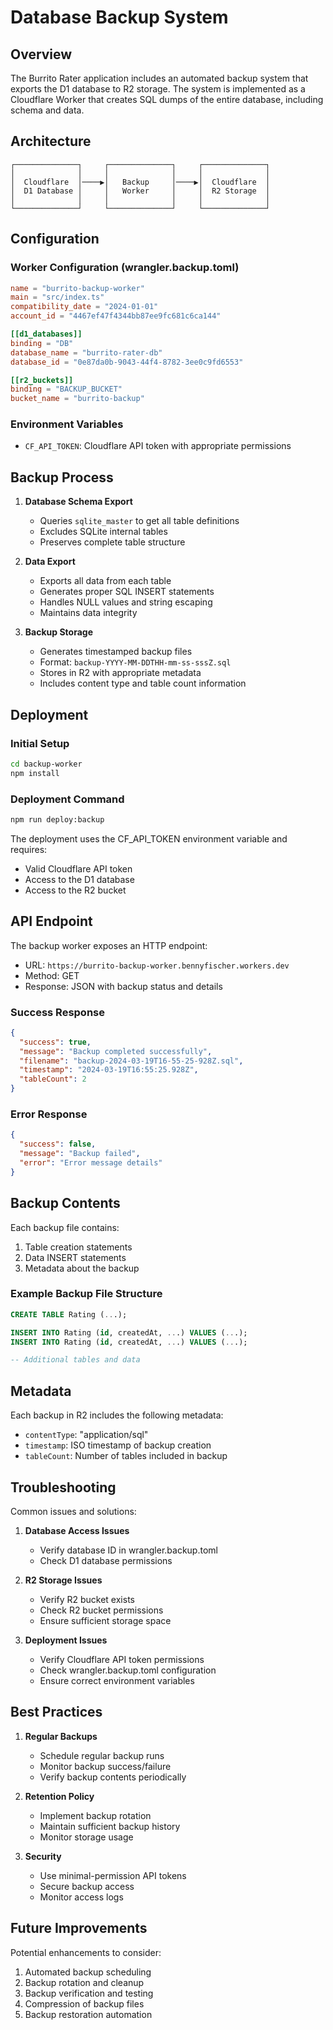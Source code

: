 # Database Backup System

## Overview

The Burrito Rater application includes an automated backup system that exports the D1 database to R2 storage. The system is implemented as a Cloudflare Worker that creates SQL dumps of the entire database, including schema and data.

## Architecture

```
┌──────────────┐     ┌──────────────┐     ┌──────────────┐
│              │     │              │     │              │
│  Cloudflare  │────▶│   Backup     │────▶│  Cloudflare  │
│  D1 Database │     │   Worker     │     │  R2 Storage  │
│              │     │              │     │              │
└──────────────┘     └──────────────┘     └──────────────┘
```

## Configuration

### Worker Configuration (wrangler.backup.toml)
```toml
name = "burrito-backup-worker"
main = "src/index.ts"
compatibility_date = "2024-01-01"
account_id = "4467ef47f4344bb87ee9fc681c6ca144"

[[d1_databases]]
binding = "DB"
database_name = "burrito-rater-db"
database_id = "0e87da0b-9043-44f4-8782-3ee0c9fd6553"

[[r2_buckets]]
binding = "BACKUP_BUCKET"
bucket_name = "burrito-backup"
```

### Environment Variables
- `CF_API_TOKEN`: Cloudflare API token with appropriate permissions

## Backup Process

1. **Database Schema Export**
   - Queries `sqlite_master` to get all table definitions
   - Excludes SQLite internal tables
   - Preserves complete table structure

2. **Data Export**
   - Exports all data from each table
   - Generates proper SQL INSERT statements
   - Handles NULL values and string escaping
   - Maintains data integrity

3. **Backup Storage**
   - Generates timestamped backup files
   - Format: `backup-YYYY-MM-DDTHH-mm-ss-sssZ.sql`
   - Stores in R2 with appropriate metadata
   - Includes content type and table count information

## Deployment

### Initial Setup
```bash
cd backup-worker
npm install
```

### Deployment Command
```bash
npm run deploy:backup
```

The deployment uses the CF_API_TOKEN environment variable and requires:
- Valid Cloudflare API token
- Access to the D1 database
- Access to the R2 bucket

## API Endpoint

The backup worker exposes an HTTP endpoint:
- URL: `https://burrito-backup-worker.bennyfischer.workers.dev`
- Method: GET
- Response: JSON with backup status and details

### Success Response
```json
{
  "success": true,
  "message": "Backup completed successfully",
  "filename": "backup-2024-03-19T16-55-25-928Z.sql",
  "timestamp": "2024-03-19T16:55:25.928Z",
  "tableCount": 2
}
```

### Error Response
```json
{
  "success": false,
  "message": "Backup failed",
  "error": "Error message details"
}
```

## Backup Contents

Each backup file contains:
1. Table creation statements
2. Data INSERT statements
3. Metadata about the backup

### Example Backup File Structure
```sql
CREATE TABLE Rating (...);

INSERT INTO Rating (id, createdAt, ...) VALUES (...);
INSERT INTO Rating (id, createdAt, ...) VALUES (...);

-- Additional tables and data
```

## Metadata

Each backup in R2 includes the following metadata:
- `contentType`: "application/sql"
- `timestamp`: ISO timestamp of backup creation
- `tableCount`: Number of tables included in backup

## Troubleshooting

Common issues and solutions:

1. **Database Access Issues**
   - Verify database ID in wrangler.backup.toml
   - Check D1 database permissions

2. **R2 Storage Issues**
   - Verify R2 bucket exists
   - Check R2 bucket permissions
   - Ensure sufficient storage space

3. **Deployment Issues**
   - Verify Cloudflare API token permissions
   - Check wrangler.backup.toml configuration
   - Ensure correct environment variables

## Best Practices

1. **Regular Backups**
   - Schedule regular backup runs
   - Monitor backup success/failure
   - Verify backup contents periodically

2. **Retention Policy**
   - Implement backup rotation
   - Maintain sufficient backup history
   - Monitor storage usage

3. **Security**
   - Use minimal-permission API tokens
   - Secure backup access
   - Monitor access logs

## Future Improvements

Potential enhancements to consider:
1. Automated backup scheduling
2. Backup rotation and cleanup
3. Backup verification and testing
4. Compression of backup files
5. Backup restoration automation 